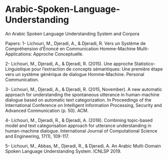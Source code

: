 # Arabic-Spoken-Language-Understanding
An Arabic Spoken Language Understanding System and Corpora

Papers:
1- Lichouri, M., Djeradi, A., & Djeradi, R. Vers un Système de Compréhension d’Énoncé en Communication Homme-Machine Multi-Applications: Approche Conceptuelle.

2- Lichouri, M., Djeradi, A., & Djeradi, R. (2015). Une approche Statistico-Linguistique pour l’extraction de concepts sémantiques: Une première étape vers un système générique de dialogue Homme-Machine. Personal Communication.

3- Lichouri, M., Djeradi, A., & Djeradi, R. (2015, November). A new automatic approach for understanding the spontaneous utterance in human-machine dialogue based on automatic text categorization. In Proceedings of the International Conference on Intelligent Information Processing, Security and Advanced Communication (p. 50). ACM.

4- Lichouri, M., Djeradi, R., & Djeradi, A. (2018). Combining topic-based model and text categorisation approach for utterance understanding in human-machine dialogue. International Journal of Computational Science and Engineering, 17(1), 109-117.

5- Lichouri, M., Abbas, M., Djeradi, R., & Djeradi, A. An Arabic Multi-Domain Spoken Language Understanding System. ICNLSP 2019.

